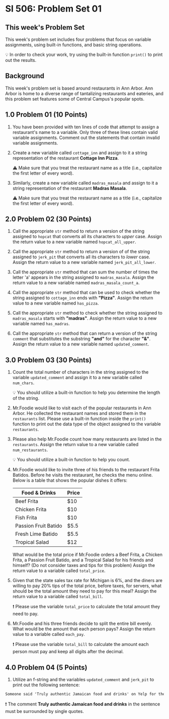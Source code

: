 
# SI 506: Problem Set 01

## This week's Problem Set

This week's problem set includes four problems that focus on variable assignments, using built-in functions, and basic string operations.

:bulb: In order to check your work, try using the built-in function `print()` to print out the results.

## Background

This week's problem set is based around restaurants in Ann Arbor. Ann Arbor is home to a diverse range of tantalizing restaurants and eateries, and this problem set features some of Central Campus's popular spots.

## 1.0 Problem 01 (10 Points)

1. You have been provided with ten lines of code that attempt to assign a restaurant's name to a variable. Only three of these lines contain valid variable assignments. Comment out the statements that contain invalid variable assignments.

2. Create a new variable called `cottage_inn` and assign to it a string representation of the restaurant **Cottage Inn Pizza**.

    :warning: Make sure that you treat the restaurant name as a title (i.e., capitalize the first letter of every word).

3. Similarly, create a new variable called `madras_masala` and assign to it a string representation of the restaurant **Madras Masala**.

    :warning: Make sure that you treat the restaurant name as a title (i.e., capitalize the first letter of every word).

## 2.0 Problem 02 (30 Points)

1. Call the appropriate `str` method to return a version of the string assigned to `hopcat` that converts all its characters to _upper_ case. Assign the return value to a new variable named `hopcat_all_upper`.

2. Call the appropriate `str` method to return a version of of the string assigned to `jerk_pit` that converts all its characters to _lower_ case. Assign the return value to a new variable named `jerk_pit_all_lower`.

3. Call the appropriate `str` method that can sum the number of times the letter 'a' appears in the string assigned to `madras_masala`. Assign the return value to a new variable named `madras_masala_count_a`.

4. Call the appropriate `str` method that can be used to check whether the string assigned to `cottage_inn` ends with **"Pizza"**. Assign the return value to a new variable named `has_pizza`.

5. Call the appropriate `str` method to check whether the string assigned to `madras_masala` starts with **"madras"**. Assign the return value to a new variable named `has_madras`.

6. Call the appropriate `str` method that can return a version of the string `comment` that substitutes the substring **"and"** for the character **"&"**. Assign the return value to a new variable named `updated_comment`.

## 3.0 Problem 03 (30 Points)

1. Count the total number of characters in the string assigned to the variable `updated_comment` and assign it to a new variable called `num_chars`.

    :bulb: You should utilize a built-in function to help you determine the length of the string.

2. Mr.Foodie would like to visit each of the popular restaurants in Ann Arbor. He collected the restaurant names and stored them in the `restaurants` list. Please use a built-in function inside the `print()` function to print out the data type of the object assigned to the variable `restaurants`.

3. Please also help Mr.Foodie count how many restaurants are listed in the `restaurants`. Assign the return value to a new variable called `num_restaurants`.

    :bulb: You should utilize a built-in function to help you count.

4. Mr.Foodie would like to invite three of his friends to the restaurant Frita Batidos. Before he visits the restaurant, he checks the menu online. Below is a table that shows the popular dishes it offers:

    | Food & Drinks| Price       |
    | -----------  | ----------- |
    | Beef Frita   | $10         |
    | Chicken Frita| $10         |
    | Fish Frita   | $10         |
    | Passion Fruit Batido | $5.5|
    | Fresh Lime Batido    | $5.5|
    | Tropical Salad| $12  |

    What would be the total price if Mr.Foodie orders a Beef Frita, a Chicken Frita, a Passion Fruit Batido, and a Tropical Salad for his friends and himself? (Do not consider taxes and tips for this problem) Assign the return value to a variable called `total_price`.

5. Given that the state sales tax rate for Michigan is 6%, and the diners are willing to pay 20% tips of the total price, before taxes, for servers, what should be the total amount they need to pay for this meal? Assign the return value to a variable called `total_bill`.

    :exclamation: Please use the variable `total_price` to calculate the total amount they need to pay.

6. Mr.Foodie and his three friends decide to split the entire bill evenly. What would be the amount that each person pays? Assign the return value to a variable called `each_pay`.

    :exclamation: Please use the variable `total_bill` to calculate the amount each person must pay and keep all digits after the decimal.

## 4.0 Problem 04 (5 Points)

1. Utilize an f-string and the variables `updated_comment` and `jerk_pit` to print out the following sentence:

```markdown
Someone said 'Truly authentic Jamaican food and drinks' on Yelp for the restaurant Jamaican Jerk Pit.
```

:exclamation: The comment **Truly authentic Jamaican food and drinks** in the sentence must be surrounded by single quotes.